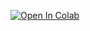 
[![Open In Colab](https://colab.research.google.com/assets/colab-badge.svg)](https://colab.research.google.com/github/MaryleneH/start_with_smolagents/blob/main/start_with_tools_smolagents_2_clean.ipynb)

